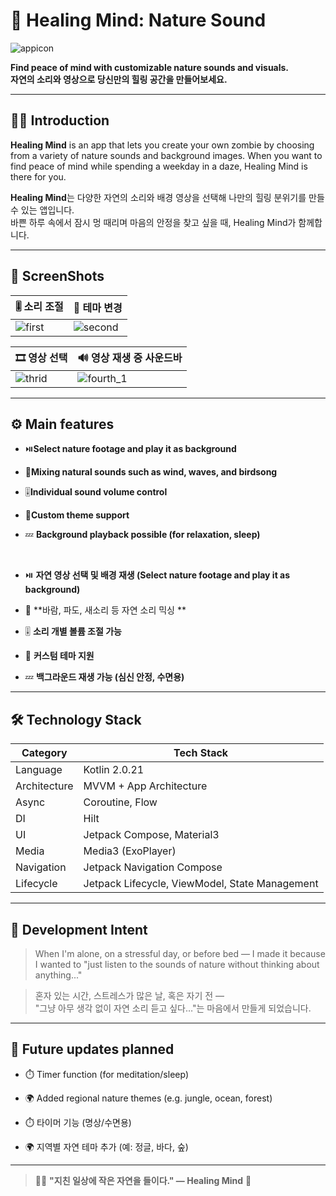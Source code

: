 
# 🌿 Healing Mind: Nature Sound

![appicon](https://github.com/user-attachments/assets/4f9779d2-2e84-4dbb-a341-d9507a0d991a)

**Find peace of mind with customizable nature sounds and visuals.**  
**자연의 소리와 영상으로 당신만의 힐링 공간을 만들어보세요.**

---

## 🧘‍♀️ Introduction

**Healing Mind** is an app that lets you create your own zombie by choosing from a variety of nature sounds and background images. 
When you want to find peace of mind while spending a weekday in a daze, Healing Mind is there for you.

**Healing Mind**는 다양한 자연의 소리와 배경 영상을 선택해 나만의 힐링 분위기를 만들 수 있는 앱입니다.  
바쁜 하루 속에서 잠시 멍 때리며 마음의 안정을 찾고 싶을 때, Healing Mind가 함께합니다.


---

## 📸 ScreenShots

| 🎚️ 소리 조절 | 🎨 테마 변경 |
|--------------|--------------|
| ![first](https://github.com/user-attachments/assets/945fe8f3-b246-4a7c-8126-5a8b2c56bc4e) | ![second](https://github.com/user-attachments/assets/aaed087e-1ab1-435a-b498-74ac0f975b1d) |

| 🎞️ 영상 선택 | 🔊 영상 재생 중 사운드바 |
|--------------|--------------------------|
| ![thrid](https://github.com/user-attachments/assets/f97f9075-1a6d-4806-adec-2a0c8e9e1ddf) | ![fourth_1](https://github.com/user-attachments/assets/0f38d973-4d29-43df-b35b-c78277f16b29) |

---

## ⚙️ Main features
- ⏯️**Select nature footage and play it as background**
- 🎵**Mixing natural sounds such as wind, waves, and birdsong**
- 🎚️**Individual sound volume control**
- 🌙**Custom theme support**
- 💤 **Background playback possible (for relaxation, sleep)**
  
  <br>
  
- ⏯️ **자연 영상 선택 및 배경 재생 (Select nature footage and play it as background)**
- 🎵 **바람, 파도, 새소리 등 자연 소리 믹싱 **
- 🎚️ **소리 개별 볼륨 조절 가능**
- 🌙 **커스텀 테마 지원**
- 💤 **백그라운드 재생 가능 (심신 안정, 수면용)**


---

## 🛠️ Technology Stack

| Category             | Tech Stack                                                                 |
|----------------------|-----------------------------------------------------------------------------|
|  Language           | Kotlin 2.0.21                                                               |
|  Architecture       | MVVM + App Architecture                                                     |
|  Async              | Coroutine, Flow                                                             |
|  DI                 | Hilt                                                                       |
|  UI                 | Jetpack Compose, Material3                                                 |
|  Media              | Media3 (ExoPlayer)                                                          |
|  Navigation         | Jetpack Navigation Compose                                                  |
|  Lifecycle          | Jetpack Lifecycle, ViewModel, State Management                             |

---

## 🌈 Development Intent

> When I'm alone, on a stressful day, or before bed — 
> I made it because I wanted to "just listen to the sounds of nature without thinking about anything..."

> 혼자 있는 시간, 스트레스가 많은 날, 혹은 자기 전 —  
> "그냥 아무 생각 없이 자연 소리 듣고 싶다…"는 마음에서 만들게 되었습니다.  


---

## 📲 Future updates planned

- ⏱️ Timer function (for meditation/sleep)
- 🌍 Added regional nature themes (e.g. jungle, ocean, forest)

- ⏱️ 타이머 기능 (명상/수면용)
- 🌍 지역별 자연 테마 추가 (예: 정글, 바다, 숲)

---

> 🧘‍♀️ **"지친 일상에 작은 자연을 들이다." — Healing Mind** 🌿
